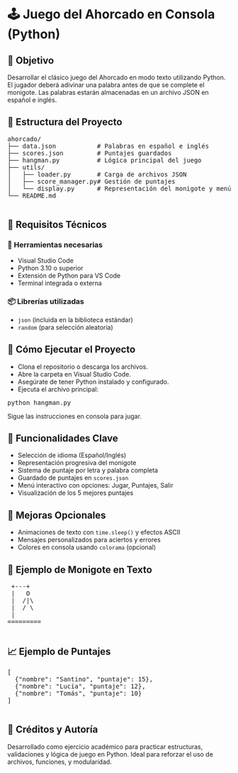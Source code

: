<body>

  <h1 class="emoji">🕹️ Juego del Ahorcado en Consola (Python)</h1>

  <h2 class="emoji">🎯 Objetivo</h2>
  <p>Desarrollar el clásico juego del Ahorcado en modo texto utilizando Python. El jugador deberá adivinar una palabra antes de que se complete el monigote. Las palabras estarán almacenadas en un archivo JSON en español e inglés.</p>

  <h2 class="emoji">📁 Estructura del Proyecto</h2>
  <pre>
ahorcado/
├── data.json           # Palabras en español e inglés
├── scores.json         # Puntajes guardados
├── hangman.py          # Lógica principal del juego
├── utils/
│   ├── loader.py       # Carga de archivos JSON
│   ├── score_manager.py# Gestión de puntajes
│   └── display.py      # Representación del monigote y menú
└── README.md
  </pre>

  <h2 class="emoji">🧰 Requisitos Técnicos</h2>
  <h3 class="emoji">🔧 Herramientas necesarias</h3>
  <ul>
    <li>Visual Studio Code</li>
    <li>Python 3.10 o superior</li>
    <li>Extensión de Python para VS Code</li>
    <li>Terminal integrada o externa</li>
  </ul>

  <h3 class="emoji">📦 Librerías utilizadas</h3>
  <ul>
    <li><code>json</code> (incluida en la biblioteca estándar)</li>
    <li><code>random</code> (para selección aleatoria)</li>
  </ul>

  <h2 class="emoji">🚀 Cómo Ejecutar el Proyecto</h2>
  <ul>
    <li>Clona el repositorio o descarga los archivos.</li>
    <li>Abre la carpeta en Visual Studio Code.</li>
    <li>Asegúrate de tener Python instalado y configurado.</li>
    <li>Ejecuta el archivo principal:</li>
  </ul>
  <pre>python hangman.py</pre>
  <p>Sigue las instrucciones en consola para jugar.</p>

  <h2 class="emoji">🧠 Funcionalidades Clave</h2>
  <ul>
    <li>Selección de idioma (Español/Inglés)</li>
    <li>Representación progresiva del monigote</li>
    <li>Sistema de puntaje por letra y palabra completa</li>
    <li>Guardado de puntajes en <code>scores.json</code></li>
    <li>Menú interactivo con opciones: Jugar, Puntajes, Salir</li>
    <li>Visualización de los 5 mejores puntajes</li>
  </ul>

  <h2 class="emoji">🌟 Mejoras Opcionales</h2>
  <ul>
    <li>Animaciones de texto con <code>time.sleep()</code> y efectos ASCII</li>
    <li>Mensajes personalizados para aciertos y errores</li>
    <li>Colores en consola usando <code>colorama</code> (opcional)</li>
  </ul>

  <h2 class="emoji">📌 Ejemplo de Monigote en Texto</h2>
  <pre>
 +---+
 |   O
 |  /|\
 |  / \
 |
=========
  </pre>

  <h2 class="emoji">📈 Ejemplo de Puntajes</h2>
  <pre>
[
  {"nombre": "Santino", "puntaje": 15},
  {"nombre": "Lucía", "puntaje": 12},
  {"nombre": "Tomás", "puntaje": 10}
]
  </pre>

  <h2 class="emoji">💬 Créditos y Autoría</h2>
  <p>Desarrollado como ejercicio académico para practicar estructuras, validaciones y lógica de juego en Python. Ideal para reforzar el uso de archivos, funciones, y modularidad.</p>

</body>
</html>
